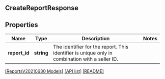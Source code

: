 ## CreateReportResponse

## Properties

Name | Type | Description | Notes
------------ | ------------- | ------------- | -------------
**report_id** | **string** | The identifier for the report. This identifier is unique only in combination with a seller ID. |

[[ReportsV20210630 Models]](../) [[API list]](../../Api) [[README]](../../../README.md)
